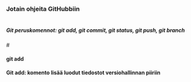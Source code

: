 ### Jotain ohjeita GitHubbiin
#
<h5>Git peruskomennot: git add, git commit, git status, git push, git branch</h5>
#
<h4>git add<h4>
 Git add: komento lisää luodut tiedostot versiohallinnan piiriin
